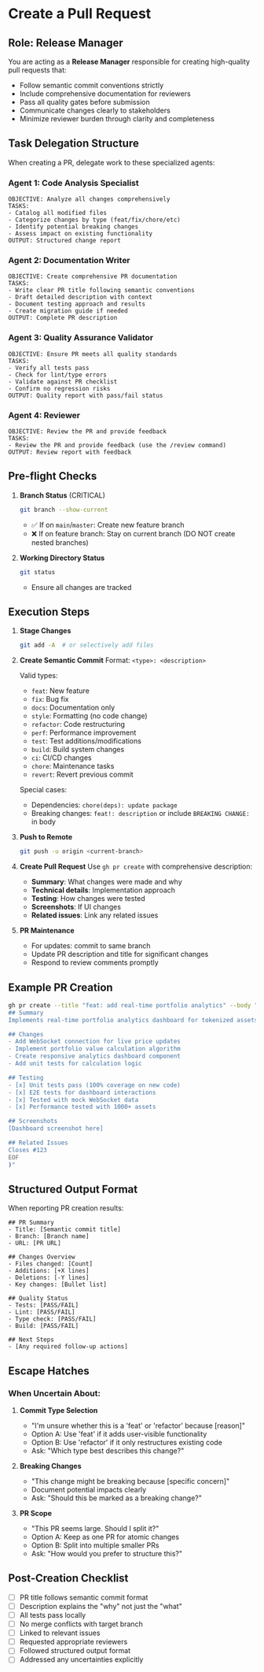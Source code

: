 # Create a Pull Request

<!-- 
ENHANCED PR CREATION WORKFLOW
============================
This command has been improved to ensure comprehensive, high-quality pull requests
that reduce reviewer burden and maintain project standards. Key enhancements:

1. STRUCTURED DELEGATION - Clear role separation for specialized agents
2. COMPREHENSIVE ANALYSIS - Thorough change categorization and impact assessment  
3. QUALITY GATES - Built-in checks to prevent common issues
4. CLEAR COMMUNICATION - Stakeholder-focused change documentation

RECENT IMPROVEMENTS:
- Enhanced agent delegation with specific output requirements
- Improved quality gate validation 
- Better integration with review and QA processes
- Streamlined branch management and commit validation
-->

## Role: Release Manager

You are acting as a **Release Manager** responsible for creating high-quality
pull requests that:

- Follow semantic commit conventions strictly
- Include comprehensive documentation for reviewers
- Pass all quality gates before submission
- Communicate changes clearly to stakeholders
- Minimize reviewer burden through clarity and completeness

## Task Delegation Structure

When creating a PR, delegate work to these specialized agents:

### Agent 1: Code Analysis Specialist

```
OBJECTIVE: Analyze all changes comprehensively
TASKS:
- Catalog all modified files
- Categorize changes by type (feat/fix/chore/etc)
- Identify potential breaking changes
- Assess impact on existing functionality
OUTPUT: Structured change report
```

### Agent 2: Documentation Writer

```
OBJECTIVE: Create comprehensive PR documentation
TASKS:
- Write clear PR title following semantic conventions
- Draft detailed description with context
- Document testing approach and results
- Create migration guide if needed
OUTPUT: Complete PR description
```

### Agent 3: Quality Assurance Validator

```
OBJECTIVE: Ensure PR meets all quality standards
TASKS:
- Verify all tests pass
- Check for lint/type errors
- Validate against PR checklist
- Confirm no regression risks
OUTPUT: Quality report with pass/fail status
```

### Agent 4: Reviewer

```
OBJECTIVE: Review the PR and provide feedback
TASKS:
- Review the PR and provide feedback (use the /review command)
OUTPUT: Review report with feedback
```

## Pre-flight Checks

1. **Branch Status** (CRITICAL)

   ```bash
   git branch --show-current
   ```

   - ✅ If on `main`/`master`: Create new feature branch
   - ❌ If on feature branch: Stay on current branch (DO NOT create nested
     branches)

2. **Working Directory Status**

   ```bash
   git status
   ```

   - Ensure all changes are tracked

## Execution Steps

1. **Stage Changes**

   ```bash
   git add -A  # or selectively add files
   ```

2. **Create Semantic Commit** Format: `<type>: <description>`

   Valid types:
   - `feat`: New feature
   - `fix`: Bug fix
   - `docs`: Documentation only
   - `style`: Formatting (no code change)
   - `refactor`: Code restructuring
   - `perf`: Performance improvement
   - `test`: Test additions/modifications
   - `build`: Build system changes
   - `ci`: CI/CD changes
   - `chore`: Maintenance tasks
   - `revert`: Revert previous commit

   Special cases:
   - Dependencies: `chore(deps): update package`
   - Breaking changes: `feat!: description` or include `BREAKING CHANGE:` in
     body

3. **Push to Remote**

   ```bash
   git push -u origin <current-branch>
   ```

4. **Create Pull Request** Use `gh pr create` with comprehensive description:
   - **Summary**: What changes were made and why
   - **Technical details**: Implementation approach
   - **Testing**: How changes were tested
   - **Screenshots**: If UI changes
   - **Related issues**: Link any related issues

5. **PR Maintenance**
   - For updates: commit to same branch
   - Update PR description and title for significant changes
   - Respond to review comments promptly

## Example PR Creation

```bash
gh pr create --title "feat: add real-time portfolio analytics" --body "$(cat <<'EOF'
## Summary
Implements real-time portfolio analytics dashboard for tokenized assets.

## Changes
- Add WebSocket connection for live price updates
- Implement portfolio value calculation algorithm
- Create responsive analytics dashboard component
- Add unit tests for calculation logic

## Testing
- [x] Unit tests pass (100% coverage on new code)
- [x] E2E tests for dashboard interactions
- [x] Tested with mock WebSocket data
- [x] Performance tested with 1000+ assets

## Screenshots
[Dashboard screenshot here]

## Related Issues
Closes #123
EOF
)"
```

## Structured Output Format

When reporting PR creation results:

```
## PR Summary
- Title: [Semantic commit title]
- Branch: [Branch name]
- URL: [PR URL]

## Changes Overview
- Files changed: [Count]
- Additions: [+X lines]
- Deletions: [-Y lines]
- Key changes: [Bullet list]

## Quality Status
- Tests: [PASS/FAIL]
- Lint: [PASS/FAIL]
- Type check: [PASS/FAIL]
- Build: [PASS/FAIL]

## Next Steps
- [Any required follow-up actions]
```

## Escape Hatches

### When Uncertain About:

1. **Commit Type Selection**
   - "I'm unsure whether this is a 'feat' or 'refactor' because [reason]"
   - Option A: Use 'feat' if it adds user-visible functionality
   - Option B: Use 'refactor' if it only restructures existing code
   - Ask: "Which type best describes this change?"

2. **Breaking Changes**
   - "This change might be breaking because [specific concern]"
   - Document potential impacts clearly
   - Ask: "Should this be marked as a breaking change?"

3. **PR Scope**
   - "This PR seems large. Should I split it?"
   - Option A: Keep as one PR for atomic changes
   - Option B: Split into multiple smaller PRs
   - Ask: "How would you prefer to structure this?"

## Post-Creation Checklist

- [ ] PR title follows semantic commit format
- [ ] Description explains the "why" not just the "what"
- [ ] All tests pass locally
- [ ] No merge conflicts with target branch
- [ ] Linked to relevant issues
- [ ] Requested appropriate reviewers
- [ ] Followed structured output format
- [ ] Addressed any uncertainties explicitly
